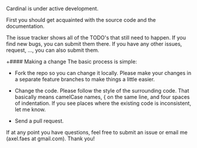 Cardinal is under active development.

First you should get acquainted with the source code and the documentation.

The issue tracker shows all of the TODO's that still need to happen. If you find new bugs, you can submit them there.
If you have any other issues, request, ..., you can also submit them.

+#### Making a change
The basic process is simple:

- Fork the repo so you can change it locally. Please make your changes in a separate feature branches to make things a little easier.

- Change the code. Please follow the style of the surrounding code. That basically means camelCase names, 
 { on the same line, and four spaces of indentation. If you see places where the existing code is inconsistent, let me know.

- Send a pull request.

If at any point you have questions, feel free to submit an issue or email me (axel.faes at gmail.com). Thank you!
